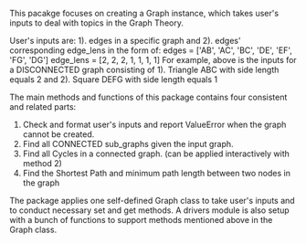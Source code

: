 This pacakge focuses on creating a Graph instance, which takes user's inputs to deal with topics in the Graph Theory.

User's inputs are: 1). edges in a specific graph and 2). edges' corresponding edge_lens in the form of:
  edges = ['AB', 'AC', 'BC', 'DE', 'EF', 'FG', 'DG']
  edge_lens = [2, 2, 2, 1, 1, 1, 1]
For example, above is the inputs for a DISCONNECTED graph consisting of 
  1). Triangle ABC with side length equals 2 and 
  2). Square DEFG with side length equals 1

The main methods and functions of this package contains four consistent and related parts: 
  1) Check and format user's inputs and report ValueError when the graph cannot be created.
  2) Find all CONNECTED sub_graphs given the input graph.
  3) Find all Cycles in a connected graph. (can be applied interactively with method 2)
  4) Find the Shortest Path and minimum path length between two nodes in the graph

The package applies one self-defined Graph class to take user's inputs and to conduct necessary set and get methods.
A drivers module is also setup with a bunch of functions to support methods mentioned above in the Graph class.
